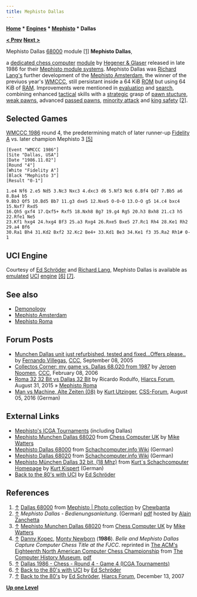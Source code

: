 ```yaml
---
title: Mephisto Dallas
---
```

**[Home](Home "Home") \* [Engines](Engines "Engines") \* [Mephisto](Mephisto "Mephisto") \* Dallas**


**[< Prev](Mephisto_Amsterdam "Mephisto Amsterdam") [Next >](Mephisto_Roma "Mephisto Roma")**



 [](https://www.flickr.com/photos/10261668@N05/3464514329/in/album-72157600922171154/) Mephisto Dallas [68000](68000 "68000") module <a id="cite-note-1" href="#cite-ref-1">[1]</a> 
**Mephisto Dallas**,  

a [dedicated chess computer](Dedicated_Chess_Computers "Dedicated Chess Computers") [module](Module "Module") by [Hegener & Glaser](Hegener_%26_Glaser "Hegener & Glaser") released in late 1986 for their [Mephisto module systems](Mephisto_Module_Systems "Mephisto Module Systems"). Mephisto Dallas was [Richard Lang's](Richard_Lang "Richard Lang") further development of the [Mephisto Amsterdam](Mephisto_Amsterdam "Mephisto Amsterdam"), the winner of the previuos year's [WMCCC](WMCCC_1985 "WMCCC 1985"), still persistant inside a 64 KiB [ROM](Memory#ROM "Memory") but using 64 KiB of [RAM](Memory#RAM "Memory"). Improvements were mentioned in [evaluation](Evaluation "Evaluation") and [search](Search "Search"), combining enhanced [tactical](Tactics "Tactics") skills with a [strategic](Strategy "Strategy") grasp of [pawn stucture](Pawn_Structure "Pawn Structure"), [weak pawns](Weak_Pawns "Weak Pawns"), advanced [passed pawns](Passed_Pawn "Passed Pawn"), [minority attack](Minority_Attack "Minority Attack") and [king safety](King_Safety "King Safety") <a id="cite-note-2" href="#cite-ref-2">[2]</a>. 



## Selected Games


[WMCCC 1986](WMCCC_1986 "WMCCC 1986") round 4, the predetermining match of later runner-up [Fidelity A](Fidelity "Fidelity") vs. later champion Mephisto 3 <a id="cite-note-5" href="#cite-ref-5">[5]</a>




```
[Event "WMCCC 1986"]
[Site "Dallas, USA"]
[Date "1986.11.02"]
[Round "4"]
[White "Fidelity A"]
[Black "Mephisto 3"]
[Result "0-1"]

1.e4 Nf6 2.e5 Nd5 3.Nc3 Nxc3 4.dxc3 d6 5.Nf3 Nc6 6.Bf4 Qd7 7.Bb5 a6 8.Ba4 b5 
9.Bb3 Qf5 10.Bd5 Bb7 11.g3 dxe5 12.Nxe5 O-O-O 13.O-O g5 14.c4 bxc4 15.Nxf7 Rxd5 
16.Qh5 gxf4 17.Qxf5+ Rxf5 18.Nxh8 Bg7 19.g4 Rg5 20.h3 Bxh8 21.c3 h5 22.Rfe1 Ne5 
23.Kf1 hxg4 24.hxg4 Bf3 25.a3 Rxg4 26.Rxe5 Bxe5 27.Rc1 Rh4 28.Ke1 Rh2 29.a4 Bf6 
30.Ra1 Bh4 31.Kd2 Bxf2 32.Kc2 Be4+ 33.Kd1 Be3 34.Ke1 f3 35.Ra2 Rh1# 0-1 

```

## UCI Engine


Courtesy of [Ed Schröder](Ed_Schroder "Ed Schroder") and [Richard Lang](Richard_Lang "Richard Lang"), Mephisto Dallas is available as [emulated](https://en.wikipedia.org/wiki/Emulator) [UCI](UCI "UCI") [engine](Category:UCI "Category:UCI") <a id="cite-note-6" href="#cite-ref-6">[6]</a> <a id="cite-note-7" href="#cite-ref-7">[7]</a>.



## See also


* [Demonology](Category:Demonology "Category:Demonology")
* [Mephisto Amsterdam](Mephisto_Amsterdam "Mephisto Amsterdam")
* [Mephisto Roma](Mephisto_Roma "Mephisto Roma")


## Forum Posts


* [Munchen Dallas unit just refurbished, tested and fixed...Offers please..](https://www.stmintz.com/ccc/index.php?id=448622) by [Fernando Villegas](Fernando_Villegas "Fernando Villegas"), [CCC](CCC "CCC"), September 08, 2005
* [Collectos Corner: my game vs. Dallas 68.020 from 1987](https://www.stmintz.com/ccc/index.php?id=485233) by [Jeroen Noomen](Jeroen_Noomen "Jeroen Noomen"), [CCC](CCC "CCC"), February 08, 2006
* [Roma 32 32 Bit vs Dallas 32 Bit](http://www.hiarcs.net/forums/viewtopic.php?t=7383) by Ricardo Rodulfo, [Hiarcs Forum](Computer_Chess_Forums "Computer Chess Forums"), August 31, 2015 » [Mephisto Roma](Mephisto_Roma "Mephisto Roma")
* [Man vs Machine, Alte Zeiten (08)](http://forum.computerschach.de/cgi-bin/mwf/topic_show.pl?tid=9064) by [Kurt Utzinger](Kurt_Utzinger "Kurt Utzinger"), [CSS-Forum](Computer_Chess_Forums "Computer Chess Forums"), August 05, 2016 (German)


## External Links


* [Mephisto's ICGA Tournaments](https://www.game-ai-forum.org/icga-tournaments/program.php?id=202) (including Dallas)
* [Mephisto Munchen Dallas 68020](http://www.chesscomputeruk.com/html/mephisto_munchen_dallas_68020.html) from [Chess Computer UK](http://www.chesscomputeruk.com/index.html) by [Mike Watters](Mike_Watters "Mike Watters")
* [Mephisto Dallas 68000](http://www.schach-computer.info/wiki/index.php/Mephisto_Dallas_68000) from [Schachcomputer.info Wiki](http://www.schach-computer.info/wiki/index.php/Hauptseite_En) (German)
* [Mephisto Dallas 68020](http://www.schach-computer.info/wiki/index.php/Mephisto_Dallas_68020) from [Schachcomputer.info Wiki](http://www.schach-computer.info/wiki/index.php/Hauptseite_En) (German)
* [Mephisto München Dallas 32 bit, (18 Mhz)](http://www.schachcomputer.at/dallas32.htm) from [Kurt´s Schachcomputer Homepage](http://www.schachcomputer.at/index.htm) by [Kurt Kispert](Kurt_Kispert "Kurt Kispert") (German)
* [Back to the 80's with UCI](http://www.top-5000.nl/mephisto.htm) by [Ed Schröder](Ed_Schroder "Ed Schroder")


## References


1. <a id="cite-ref-1" href="#cite-note-1">↑</a>  [Dallas 68000](https://www.flickr.com/photos/10261668@N05/3464514329/in/album-72157600922171154/) from [Mephisto | Photo collection](http://www.flickr.com/photos/10261668@N05/sets/72157600922171154/) by [Chewbanta](Steve_Blincoe "Steve Blincoe")
2. <a id="cite-ref-2" href="#cite-note-2">↑</a> *Mephisto Dallas - Bedienungsanleitung*. (German) [pdf](http://alain.zanchetta.free.fr/docs/mephisto/Mephisto_Dallas_DE.pdf) hosted by [Alain Zanchetta](index.php?title=Alain_Zanchetta&action=edit&redlink=1 "Alain Zanchetta (page does not exist)")
3. <a id="cite-ref-3" href="#cite-note-3">↑</a> [Mephisto Munchen Dallas 68020](http://www.chesscomputeruk.com/html/mephisto_munchen_dallas_68020.html) from [Chess Computer UK](http://www.chesscomputeruk.com/index.html) by [Mike Watters](Mike_Watters "Mike Watters")
4. <a id="cite-ref-4" href="#cite-note-4">↑</a> [Danny Kopec](Danny_Kopec "Danny Kopec"), [Monty Newborn](Monroe_Newborn "Monroe Newborn") (**1986**). *Belle and Mephisto Dallas Capture Computer Chess Title at the FJCC*. reprinted in [The ACM's Eighteenth North American Computer Chess Championship](http://www.computerhistory.org/chess/full_record.php?iid=doc-431614f6cabbd) from [The Computer History Museum](The_Computer_History_Museum "The Computer History Museum"), [pdf](http://archive.computerhistory.org/projects/chess/related_materials/text/3-1%20and%203-2%20and%203-3%20and%204-3.1987_18th_NACCC/1987%20NACCC.062303063.sm.pdf)
5. <a id="cite-ref-5" href="#cite-note-5">↑</a> [Dallas 1986 - Chess - Round 4 - Game 4 (ICGA Tournaments)](https://www.game-ai-forum.org/icga-tournaments/round.php?tournament=15&round=4&id=4)
6. <a id="cite-ref-6" href="#cite-note-6">↑</a> [Back to the 80's with UCI](http://www.top-5000.nl/mephisto.htm) by [Ed Schröder](Ed_Schroder "Ed Schroder")
7. <a id="cite-ref-7" href="#cite-note-7">↑</a> [Back to the 80's](http://www.hiarcs.net/forums/viewtopic.php?t=696) by [Ed Schröder](Ed_Schroder "Ed Schroder"), [Hiarcs Forum](Computer_Chess_Forums "Computer Chess Forums"), December 13, 2007

**[Up one Level](Mephisto "Mephisto")**







 
